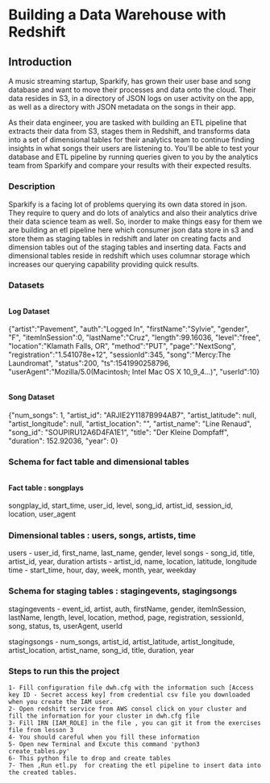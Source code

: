 ## <h1>Building a Data Warehouse with Redshift
##### <h2>Introduction
A music streaming startup, Sparkify, has grown their user base and song database and want to move their processes and data onto the cloud. Their data resides in S3, in a directory of JSON logs on user activity on the app, as well as a directory with JSON metadata on the songs in their app.

As their data engineer, you are tasked with building an ETL pipeline that extracts their data from S3, stages them in Redshift, and transforms data into a set of dimensional tables for their analytics team to continue finding insights in what songs their users are listening to. You'll be able to test your database and ETL pipeline by running queries given to you by the analytics team from Sparkify and compare your results with their expected results.
    

##### <h3>Description
Sparkify is a facing lot of problems querying its own data stored in json. They require to query and do lots of analytics and also their analytics drive their data science team as well. So, inorder to make things easy for them we are building an etl pipeline here which consumer json data store in s3 and store them as staging tables in redshift and later on creating facts and dimension tables out of the staging tables and inserting data. Facts and dimensional tables reside in redshift which uses columnar storage which increases our querying capability providing quick results.

##### <h3>Datasets
###### <h4>Log Dataset
{"artist":"Pavement", "auth":"Logged In", "firstName":"Sylvie", "gender", "F", "itemInSession":0, "lastName":"Cruz", "length":99.16036, "level":"free", "location":"Klamath Falls, OR", "method":"PUT", "page":"NextSong", "registration":"1.541078e+12", "sessionId":345, "song":"Mercy:The Laundromat", "status":200, "ts":1541990258796, "userAgent":"Mozilla/5.0(Macintosh; Intel Mac OS X 10_9_4...)", "userId":10}

###### <h4>Song Dataset
{"num_songs": 1, "artist_id": "ARJIE2Y1187B994AB7", "artist_latitude": null, "artist_longitude": null, "artist_location": "", "artist_name": "Line Renaud", "song_id": "SOUPIRU12A6D4FA1E1", "title": "Der Kleine Dompfaff", "duration": 152.92036, "year": 0}

##### <h3>Schema for fact table and dimensional tables
###### <h4>Fact table : songplays
songplay_id, start_time, user_id, level, song_id, artist_id, session_id, location, user_agent

##### <h3>Dimensional tables : users, songs, artists, time
users - user_id, first_name, last_name, gender, level songs - song_id, title, artist_id, year, duration artists - artist_id, name, location, latitude, longitude time - start_time, hour, day, week, month, year, weekday

##### <h3>Schema for staging tables : stagingevents, stagingsongs
stagingevents - event_id, artist, auth, firstName, gender, itemInSession, lastName, length, level, location, method, page, registration, sessionId, song, status, ts, userAgent, userId

stagingsongs - num_songs, artist_id, artist_latitude, artist_longitude, artist_location, artist_name, song_id, title, duration, year

##### <h3> Steps to run this the project
    1- Fill configuration file dwh.cfg with the information such [Access key ID - Secret access key] from credential csv file you downloaded when you create the IAM user.
    2- Open redshift service from AWS consol click on your cluster and fill the information for your cluster in dwh.cfg file
    3- Fill IRN [IAM_ROLE] in the file , you can git it from the exercises file from lesson 3 
    4- You should careful when you fill these information
    5- Open new Terminal and Excute this command 'python3 create_tables.py'
    6- This python file to drop and create tables 
    7- Then ,Run etl.py  for creating the etl pipeline to insert data into the created tables.